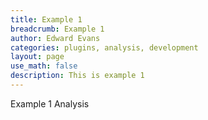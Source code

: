 ```yaml
---
title: Example 1
breadcrumb: Example 1
author: Edward Evans
categories: plugins, analysis, development
layout: page
use_math: false
description: This is example 1
---
```


Example 1
Analysis
